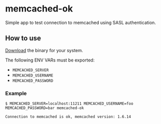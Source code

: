 # memcached-ok

Simple app to test connection to memcached using SASL authentication.

## How to use

[Download](https://github.com/brunopadz/memcached-ok/releases) the binary for your system.

The following ENV VARs must be exported:

- `MEMCACHED_SERVER`
- `MEMCACHED_USERNAME`
- `MEMCACHED_PASSWORD`

### Example

```shell
$ MEMCACHED_SERVER=localhost:11211 MEMCACHED_USERNAME=foo MEMCACHED_PASSWORD=bar memcached-ok

Connection to memcached is ok, memcached version: 1.6.14 
```
